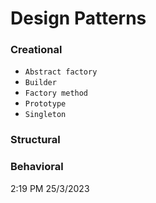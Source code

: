 # Design Patterns

### Creational

- `Abstract factory`
- `Builder` 
- `Factory method`
- `Prototype` 
- `Singleton` 

### Structural

### Behavioral



2:19 PM 25/3/2023
